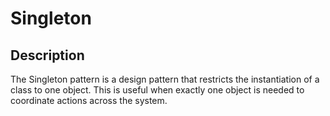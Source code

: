 # Singleton

## Description

The Singleton pattern is a design pattern that restricts the instantiation of a class to one object. This is useful when exactly one object is needed to coordinate actions across the system.
